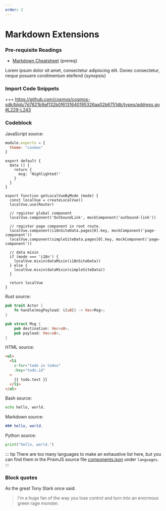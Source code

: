 ```yaml
---
order: 2
---
```


# Markdown Extensions

### Pre-requisite Readings

- [Markdown Cheatsheet](https://github.com/adam-p/markdown-here/wiki/Markdown-Cheatsheet) {prereq}

Lorem ipsum dolor sit amet, consectetur adipiscing elit. Donec consectetur, neque posuere condimentum eleifend {synopsis}

### Import Code Snippets

+++ https://github.com/cosmos/cosmos-sdk/blob/7d7821b9af132b0f6131640195326aa02b6751db/types/address.go#L229-L243

### Codeblock

JavaScript source:
```js
module.exports = {
  theme: "cosmos"
}
```

```js{4}
export default {
  data () {
    return {
      msg: 'Highlighted!'
    }
  }
}
```

```javascript{5-6,12-17,19}
export function getLocalVueByMode (mode) {
  const localVue = createLocalVue()
  localVue.use(Router)

  // register global component
  localVue.component('OutboundLink', mockComponent('outbound-link'))

  // register page component in root route.
  localVue.component(i18nSiteData.pages[0].key, mockComponent('page-component'))
  localVue.component(simpleSiteData.pages[0].key, mockComponent('page-component'))

  // data mixin
  if (mode === 'i18n') {
    localVue.mixin(dataMixin(i18nSiteData))
  } else {
    localVue.mixin(dataMixin(simpleSiteData))
  }

  return localVue
}
```

Rust source:
```rust
pub trait Actor {
    fn handle(msgPayload: &[u8]) -> Vec<Msg>;
}

pub struct Msg {
    pub destination: Vec<u8>,
    pub payload: Vec<u8>,
}
```

HTML source:
```html
<ul>
  <li
    v-for="todo in todos"
    :key="todo.id"
  >
    {{ todo.text }}
  </li>
</ul>
```

Bash source:
```bash
echo hello, world.
```

Markdown source:
```md
### hello, world.
```

Python source:
```python
print("hello, world.")
```

::: tip
There are too many languages to make an exhaustive list here, but you can find them in the PrismJS source file [components.json](https://github.com/PrismJS/prism/blob/master/components.json#L42) under `languages`.
:::

<!-- ## Next {hide}

Learn about [features](./03-features) {hide} -->

### Block quotes
As the great Tony Stark once said:

> I'm a huge fan of the way you lose control and turn into an enormous green rage monster.